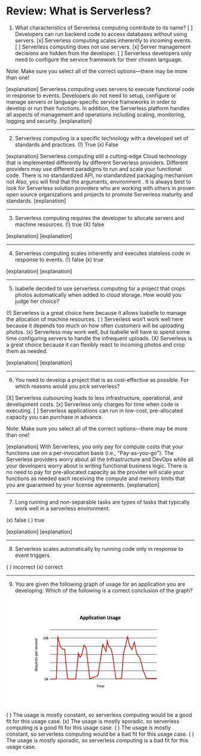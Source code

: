 <!--
#
# Licensed to the Apache Software Foundation (ASF) under one or more
# contributor license agreements.  See the NOTICE file distributed with
# this work for additional information regarding copyright ownership.
# The ASF licenses this file to You under the Apache License, Version 2.0
# (the "License"); you may not use this file except in compliance with
# the License.  You may obtain a copy of the License at
#
#     http://www.apache.org/licenses/LICENSE-2.0
#
# Unless required by applicable law or agreed to in writing, software
# distributed under the License is distributed on an "AS IS" BASIS,
# WITHOUT WARRANTIES OR CONDITIONS OF ANY KIND, either express or implied.
# See the License for the specific language governing permissions and
# limitations under the License.
#
-->

# Review: What is Serverless?

1. What characteristics of Serverless computing contribute to its name?
[ ] Developers can run backend code to access databases without using servers.
[x] Serverless computing scales inherently to incoming events.
[ ] Serverless computing does not use servers.
[x] Server management decisions are hidden from the developer.
[ ] Serverless developers only need to configure the service framework for their chosen language.

Note: Make sure you select all of the correct options—there may be more than one!

[explanation]
Serverless computing uses servers to execute functional code in response to events. Developers do not need to setup, configure or manage servers or language-specific service frameworks in order to develop or run their functions.  In addition, the Serverless platform handles all aspects of management and operations including scaling, monitoring, logging and security.
[explanation]

---

2. Serverless computing is a specific technology with a developed set of standards and practices.
(!) True
(x) False

[explanation]
Serverless computing still a cutting-edge Cloud technology that is implemented differently by different Serverless providers. Different providers may use different paradigms to run and scale your functional code.  There is no standardized API, no standardized packaging mechanism not Also, you will find that the arguments, environment .  It is always best to look for Serverless solution providers who are working with others in proven open source organizations and projects to promote Serverless maturity and standards.
[explanation]

---

3. Serverless computing requires the developer to allocate servers and machine resources.
(!) true
(X) false

[explanation]
[explanation]

---

4. Serverless computing scales inherently and executes stateless code in response to events.
(!) false
(x) true

[explanation]
[explanation]

---

5. Isabelle decided to use serverless computing for a project that crops photos automatically when added to cloud storage. How would you judge her choice?

(!) Serverless is a great choice here because it allows Isabelle to manage the allocation of machine resources.
( ) Serverless won’t work well here because it depends too much on how often customers will be uploading photos.
(x) Serverless may work well, but Isabelle will have to spend some time configuring servers to handle the infrequent uploads.
(X) Serverless is a great choice because it can flexibly react to incoming photos and crop them as needed.

[explanation]
[explanation]

---

6. You need to develop a project that is as cost-effective as possible. For which reasons would you pick serverless?

[X] Serverless outsourcing leads to less infrastructure, operational, and development costs.
[x] Serverless only charges for time when code is executing.
[ ] Serverless applications can run in low-cost, pre-allocated capacity you can purchase in advance.

Note: Make sure you select all of the correct options—there may be more than one!

[explanation]
With Serverless, you only pay for compute costs that your functions use on a per-invocation basis (i.e., "Pay-as-you-go").  The Serverless providers worry about all the Infrastructure and DevOps while all your developers worry about is writing functional business logic. There is no need to pay for pre-allocated capacity as the provider will scale your functions as needed each receiving the compute and memory limits that you are guaranteed by your license agreements.
[explanation]

---

7. Long running and non-separable tasks are types of tasks that typically work well in a serverless environment.

(x) false
( ) true

[explanation]
[explanation]

---

8. Serverless scales automatically by running code only in response to event triggers.

( ) incorrect
(x) correct

---

9. You are given the following graph of usage for an application you are developing. Which of the following is a correct conclusion of the graph?

![Application Usage Graph](images/101-ex0-review-question-request-graph-1.png)

<!-- <img width="80%" src="/static/101-ex0-review-question-request-graph-1.png">Application Usage Graph</img> -->

( ) The usage is mostly constant, so serverless computing would be a good fit for this usage case.
(x) The usage is mostly sporadic, so serverless computing is a good fit for this usage case.
( ) The usage is mostly constant, so serverless computing would be a bad fit for this usage case.
( ) The usage is mostly sporadic, so serverless computing is a bad fit for this usage case.

